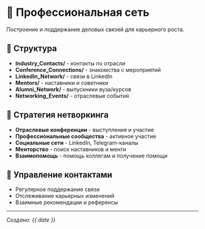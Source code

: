 # 🤝 Профессиональная сеть

Построение и поддержание деловых связей для карьерного роста.

## 📁 Структура
- **Industry_Contacts/** - контакты по отрасли
- **Conference_Connections/** - знакомства с мероприятий
- **LinkedIn_Network/** - связи в LinkedIn
- **Mentors/** - наставники и советники
- **Alumni_Network/** - выпускники вуза/курсов
- **Networking_Events/** - отраслевые события

## 🎯 Стратегия нетворкинга
- **Отраслевые конференции** - выступления и участие
- **Профессиональные сообщества** - активное участие
- **Социальные сети** - LinkedIn, Telegram-каналы
- **Менторство** - поиск наставников и менти
- **Взаимопомощь** - помощь коллегам и получение помощи

## 📝 Управление контактами
- Регулярное поддержание связи
- Отслеживание карьерных изменений
- Взаимные рекомендации и референсы

---
*Создано: {{ date }}*
